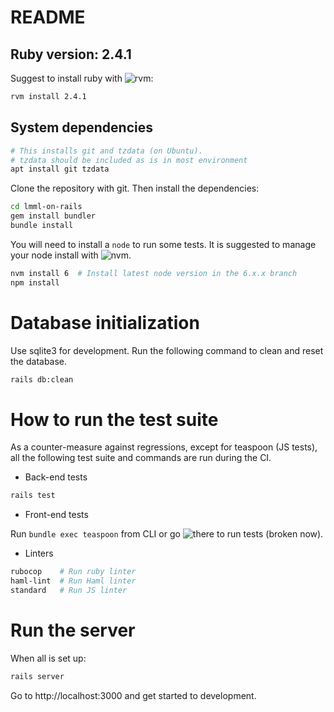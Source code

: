 # README

## Ruby version: 2.4.1

Suggest to install ruby with ![rvm](https://rvm.io/):

```sh
rvm install 2.4.1
```

## System dependencies

```sh
# This installs git and tzdata (on Ubuntu).
# tzdata should be included as is in most environment
apt install git tzdata
```

Clone the repository with git. Then install the dependencies:

```sh
cd lmml-on-rails
gem install bundler
bundle install
```

You will need to install a `node` to run some tests. It is suggested to manage
your node install with ![nvm](https://github.com/creationix/nvm).

```sh
nvm install 6  # Install latest node version in the 6.x.x branch
npm install
```

# Database initialization

Use sqlite3 for development. Run the following command to clean and reset the
database.

```sh
rails db:clean
```

# How to run the test suite

As a counter-measure against regressions, except for teaspoon (JS tests), all
the following test suite and commands are run during the CI.

- Back-end tests
```sh
rails test
```
- Front-end tests

Run `bundle exec teaspoon` from CLI or go
![there](http://localhost:3000/teaspoon/default) to run tests (broken now).

- Linters

```sh
rubocop    # Run ruby linter
haml-lint  # Run Haml linter
standard   # Run JS linter
```

# Run the server

When all is set up:

```sh
rails server
```

Go to http://localhost:3000 and get started to development.
